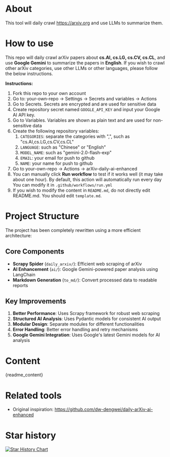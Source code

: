 # About
This tool will daily crawl https://arxiv.org and use LLMs to summarize them.

# How to use
This repo will daily crawl arXiv papers about **cs.AI, cs.LG, cs.CV, cs.CL**, and use **Google Gemini** to summarize the papers in **English**.
If you wish to crawl other arXiv categories, use other LLMs or other languages, please follow the below instructions.

**Instructions:**
1. Fork this repo to your own account
2. Go to: your-own-repo -> Settings -> Secrets and variables -> Actions
3. Go to Secrets. Secrets are encrypted and are used for sensitive data
4. Create repository secret named `GOOGLE_API_KEY` and input your Google AI API key.
5. Go to Variables. Variables are shown as plain text and are used for non-sensitive data
6. Create the following repository variables:
   1. `CATEGORIES`: separate the categories with ",", such as "cs.AI,cs.LG,cs.CV,cs.CL"
   2. `LANGUAGE`: such as "Chinese" or "English"
   3. `MODEL_NAME`: such as "gemini-2.0-flash-exp"
   4. `EMAIL`: your email for push to github
   5. `NAME`: your name for push to github
7. Go to your-own-repo -> Actions -> arXiv-daily-ai-enhanced
8. You can manually click **Run workflow** to test if it works well (it may take about one hour). 
By default, this action will automatically run every day
You can modify it in `.github/workflows/run.yml`
9. If you wish to modify the content in `README.md`, do not directly edit README.md. You should edit `template.md`.

# Project Structure

The project has been completely rewritten using a more efficient architecture:

## Core Components
- **Scrapy Spider** (`daily_arxiv/`): Efficient web scraping of arXiv
- **AI Enhancement** (`ai/`): Google Gemini-powered paper analysis using LangChain
- **Markdown Generation** (`to_md/`): Convert processed data to readable reports

## Key Improvements
1. **Better Performance**: Uses Scrapy framework for robust web scraping
2. **Structured AI Analysis**: Uses Pydantic models for consistent AI output
3. **Modular Design**: Separate modules for different functionalities
4. **Error Handling**: Better error handling and retry mechanisms
5. **Google Gemini Integration**: Uses Google's latest Gemini models for AI analysis

# Content
{readme_content}

# Related tools
- Original inspiration: https://github.com/dw-dengwei/daily-arXiv-ai-enhanced

# Star history

[![Star History Chart](https://api.star-history.com/svg?repos=audi0417/daily-arxiv-ai-summary&type=Date)](https://www.star-history.com/#audi0417/daily-arxiv-ai-summary&Date)
